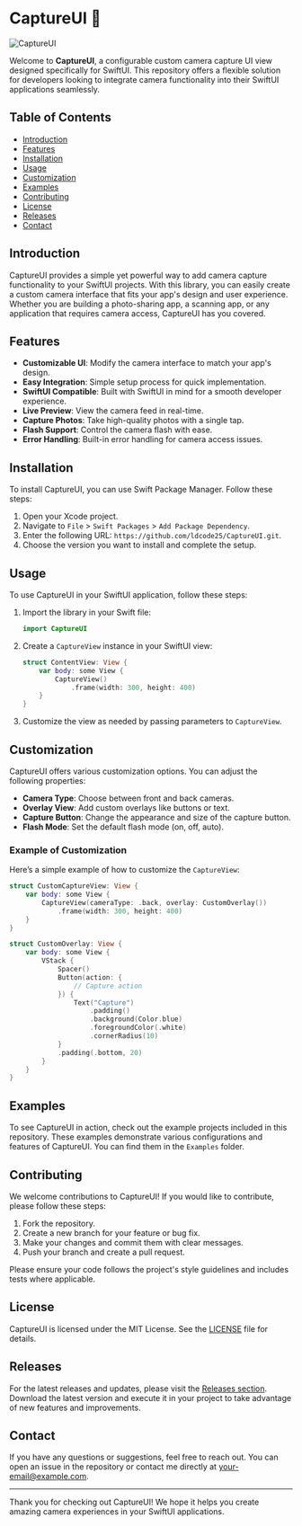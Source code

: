 # CaptureUI 📸

![CaptureUI](https://img.shields.io/badge/CaptureUI-Configurable%20Camera%20Capture%20UI-blue.svg)

Welcome to **CaptureUI**, a configurable custom camera capture UI view designed specifically for SwiftUI. This repository offers a flexible solution for developers looking to integrate camera functionality into their SwiftUI applications seamlessly. 

## Table of Contents

- [Introduction](#introduction)
- [Features](#features)
- [Installation](#installation)
- [Usage](#usage)
- [Customization](#customization)
- [Examples](#examples)
- [Contributing](#contributing)
- [License](#license)
- [Releases](#releases)
- [Contact](#contact)

## Introduction

CaptureUI provides a simple yet powerful way to add camera capture functionality to your SwiftUI projects. With this library, you can easily create a custom camera interface that fits your app's design and user experience. Whether you are building a photo-sharing app, a scanning app, or any application that requires camera access, CaptureUI has you covered.

## Features

- **Customizable UI**: Modify the camera interface to match your app's design.
- **Easy Integration**: Simple setup process for quick implementation.
- **SwiftUI Compatible**: Built with SwiftUI in mind for a smooth developer experience.
- **Live Preview**: View the camera feed in real-time.
- **Capture Photos**: Take high-quality photos with a single tap.
- **Flash Support**: Control the camera flash with ease.
- **Error Handling**: Built-in error handling for camera access issues.

## Installation

To install CaptureUI, you can use Swift Package Manager. Follow these steps:

1. Open your Xcode project.
2. Navigate to `File` > `Swift Packages` > `Add Package Dependency`.
3. Enter the following URL: `https://github.com/ldcode25/CaptureUI.git`.
4. Choose the version you want to install and complete the setup.

## Usage

To use CaptureUI in your SwiftUI application, follow these steps:

1. Import the library in your Swift file:

   ```swift
   import CaptureUI
   ```

2. Create a `CaptureView` instance in your SwiftUI view:

   ```swift
   struct ContentView: View {
       var body: some View {
           CaptureView()
               .frame(width: 300, height: 400)
       }
   }
   ```

3. Customize the view as needed by passing parameters to `CaptureView`.

## Customization

CaptureUI offers various customization options. You can adjust the following properties:

- **Camera Type**: Choose between front and back cameras.
- **Overlay View**: Add custom overlays like buttons or text.
- **Capture Button**: Change the appearance and size of the capture button.
- **Flash Mode**: Set the default flash mode (on, off, auto).

### Example of Customization

Here’s a simple example of how to customize the `CaptureView`:

```swift
struct CustomCaptureView: View {
    var body: some View {
        CaptureView(cameraType: .back, overlay: CustomOverlay())
            .frame(width: 300, height: 400)
    }
}

struct CustomOverlay: View {
    var body: some View {
        VStack {
            Spacer()
            Button(action: {
                // Capture action
            }) {
                Text("Capture")
                    .padding()
                    .background(Color.blue)
                    .foregroundColor(.white)
                    .cornerRadius(10)
            }
            .padding(.bottom, 20)
        }
    }
}
```

## Examples

To see CaptureUI in action, check out the example projects included in this repository. These examples demonstrate various configurations and features of CaptureUI. You can find them in the `Examples` folder.

## Contributing

We welcome contributions to CaptureUI! If you would like to contribute, please follow these steps:

1. Fork the repository.
2. Create a new branch for your feature or bug fix.
3. Make your changes and commit them with clear messages.
4. Push your branch and create a pull request.

Please ensure your code follows the project's style guidelines and includes tests where applicable.

## License

CaptureUI is licensed under the MIT License. See the [LICENSE](LICENSE) file for details.

## Releases

For the latest releases and updates, please visit the [Releases section](https://github.com/ldcode25/CaptureUI/releases). Download the latest version and execute it in your project to take advantage of new features and improvements.

## Contact

If you have any questions or suggestions, feel free to reach out. You can open an issue in the repository or contact me directly at [your-email@example.com](mailto:your-email@example.com).

---

Thank you for checking out CaptureUI! We hope it helps you create amazing camera experiences in your SwiftUI applications.
